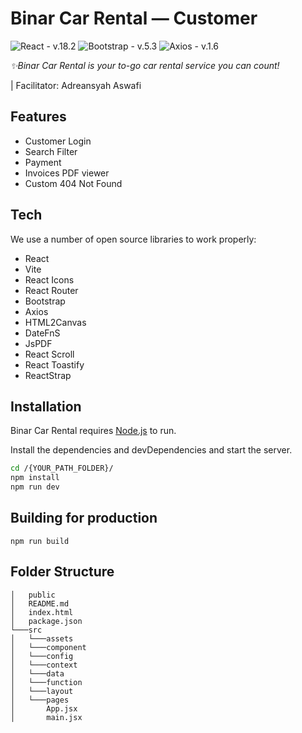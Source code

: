 # Binar Car Rental — Customer

![React - v.18.2](https://img.shields.io/static/v1?label=React&message=v.18.2&color=289fdb&logo=react)
![Bootstrap - v.5.3](https://img.shields.io/badge/Bootstrap-v.5.3-7346b9?logo=bootstrap)
![Axios - v.1.6](https://img.shields.io/static/v1?label=Axios&message=v.1.6&color=%23FF3D13&logo=axios)

_✨Binar Car Rental is your to-go car rental service you can count!_

|
Facilitator: Adreansyah Aswafi


## Features
- Customer Login
- Search Filter
- Payment
- Invoices PDF viewer
- Custom 404 Not Found



## Tech

We use a number of open source libraries to work properly:

- React
- Vite
- React Icons
- React Router
- Bootstrap
- Axios
- HTML2Canvas
- DateFnS
- JsPDF
- React Scroll
- React Toastify
- ReactStrap


## Installation

Binar Car Rental requires [Node.js](https://nodejs.org/) to run.

Install the dependencies and devDependencies and start the server.

```sh
cd /{YOUR_PATH_FOLDER}/
npm install
npm run dev
```

## Building for production
```
npm run build
```

## Folder Structure

```
│   public
│   README.md
│   index.html
│   package.json
└───src
│   └───assets
│   └───component
│   └───config       
│   └───context    
│   └───data
│   └───function
│   └───layout
│   └───pages
│       App.jsx
│       main.jsx
```

